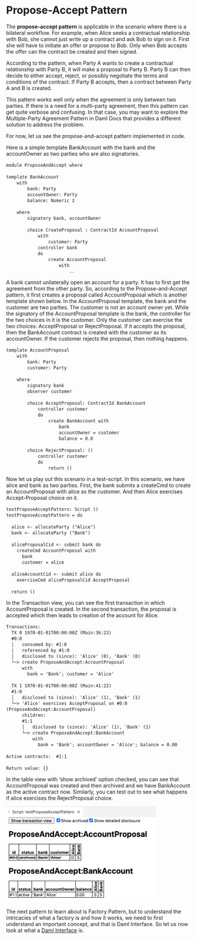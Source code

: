 # Propose-Accept Pattern

The **propose-accept pattern** is applicable in the scenario where there is a bilateral workflow. For example, when Alice seeks a contractual relationship with Bob, she cannot just write up a contract and ask Bob to sign on it. First she will have to initiate an offer or propose to Bob. Only when Bob accepts the offer can the contract be created and then signed. 

According to the pattern, when Party A wants to create a contractual relationship with Party B, it will make a proposal to Party B. Party B can then decide to either accept, reject, or possibly negotiate the terms and conditions of the contract. If Party B accepts, then a contract between Party A and B is created. 

This pattern works well only when the agreement is only between two parties. If there is a need for a multi-party agreement, then this pattern can get quite verbose and confusing. In that case, you may want to explore the Multiple-Party Agreement Pattern in Daml Docs that provides a different solution to address the problem. 

For now, let us see the propose-and-accept pattern implemented in code. 

Here is a simple template BankAccount with the bank and the accountOwner as two parties who are also signatories. 

```
module ProposeAndAccept where

template BankAccount 
    with 
        bank: Party 
        accountOwner: Party 
        balance: Numeric 2

    where 
        signatory bank, accountOwner

        choice CreateProposal : ContractId AccountProposal 
            with 
                customer: Party 
            controller bank 
            do 
                create AccountProposal 
                    with 
                        ..
```
A bank cannot unilaterally open an account for a party. It has to first get the agreement from the other party. So, according to the Propose-and-Accept pattern, it first creates a proposal called AccountProposal which is another template shown below. In the AccountProposal template, the bank and the customer are two parties. The customer is not an account owner yet. While the signatory of the AccountProposal template is the bank, the controller for the two choices in it is the customer. Only the customer can exercise the two choices: AcceptProposal or RejectProposal. If it accepts the proposal, then the BankAccount contract is created with the customer as its accountOwner. If the customer rejects the proposal, then nothing happens. 

```
template AccountProposal 
    with 
        bank: Party 
        customer: Party 

    where 
        signatory bank
        observer customer 

        choice AcceptProposal: ContractId BankAccount 
            controller customer 
            do 
                create BankAccount with 
                    bank
                    accountOwner = customer 
                    balance = 0.0 
        
        choice RejectProposal: () 
            controller customer 
            do 
                return ()
```
Now let us play out this scenario in a test-script. In this scenario, we have alice and bank as two parties. First, the bank submits a createCmd to create an AccountProposal with alice as the customer. And then Alice exercises Accept-Proposal choice on it. 

```
testProposeAcceptPattern: Script () 
testProposeAcceptPattern = do 

  alice <- allocateParty ("Alice")
  bank <- allocateParty ("Bank")

  aliceProposalCid <- submit bank do 
    createCmd AccountProposal with 
      bank
      customer = alice 

  aliceAccountCid <- submit alice do 
    exerciseCmd aliceProposalCid AcceptProposal

  return ()
```
In the Transaction view, you can see the first transaction in which AccountProposal is created. In the second transaction, the proposal is accepted which then leads to creation of the account for Alice.


```
Transactions: 
  TX 0 1970-01-01T00:00:00Z (Main:36:23)
  #0:0
  │   consumed by: #1:0
  │   referenced by #1:0
  │   disclosed to (since): 'Alice' (0), 'Bank' (0)
  └─> create ProposeAndAccept:AccountProposal
      with
        bank = 'Bank'; customer = 'Alice'
  
  TX 1 1970-01-01T00:00:00Z (Main:41:22)
  #1:0
  │   disclosed to (since): 'Alice' (1), 'Bank' (1)
  └─> 'Alice' exercises AcceptProposal on #0:0 (ProposeAndAccept:AccountProposal)
      children:
      #1:1
      │   disclosed to (since): 'Alice' (1), 'Bank' (1)
      └─> create ProposeAndAccept:BankAccount
          with
            bank = 'Bank'; accountOwner = 'Alice'; balance = 0.00

Active contracts:  #1:1

Return value: {}
```

In the table view with ‘show archived’ option checked, you can see that AccountProposal was created and then archived and we have BankAccount as the active contract now. Similarly, you can test out to see what happens if alice exercises the RejectProposal choice.

![image](DF-Pic1-ProposeAccept.png)

The next pattern to learn about is Factory Pattern, but to understand the intricacies of what a factory is and how it works, we need to first understand an important concept, and that is Daml Interface. So let us now look at what a [Daml Interface](DamlInterfaces.md) is. 